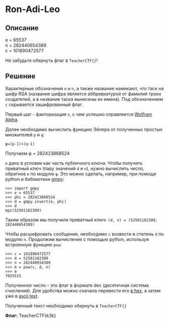 # Ron-Adi-Leo

## Описание

e = 65537  
n = 282440654389  
c = 101890472577

Не забудьте обернуть флаг в ```TeacherCTF{}```!

## Решение

Характерные обозначения ```e``` и ```n```, а также название намекают, что таск на шифр RSA (название шифра является аббревиатурой от фамилий троих создателей, а в название таска вынесены их имена). Под обозначением ```c``` скрывается зашифрованный флаг.

Первый шаг - факторизация ```n```, с чем успешно справляется [Wolfram Alpha](https://www.wolframalpha.com/).

Далее необходимо вычислить функцию Эйлера от полученных простых множителей ```p``` и ```q```:

```φ=(p-1)×(q-1)```

Получаем φ = 282423868524

```e``` дано в условии как часть публичного ключа. Чтобы получить приватный ключ (пару значений ```d``` и ```n```), нужно вычислить число, обратное ```e``` по модулю ```φ```. Это можно сделать, например, при помощи python и библиотеки [gmpy](https://pypi.org/project/gmpy/):

```
>>> import gmpy
>>> e = 65537
>>> phi = 282423868524
>>> d = gmpy.invert(e, phi)
>>> d
mpz(52501182389)
```

Таким образом мы получили приватный ключ: ```(d, n) = (52501182389, 282440654389)```

Чтобы расшифровать сообщение, необходимо ```c``` возвести в степень ```d``` по модулю ```n```. Продолжим вычисления с помощью python, используя встроенную функцию ```pow```:

```
>>> c = 101890472577
>>> d = 52501182389
>>> n = 282440654389
>>> m = pow(c, d, n)
>>> m
7025515
```

Полученное число - это флаг в формате dec (десятичная система счисления). Для удобства можно сначала перевести его [в hex](https://www.rapidtables.com/convert/number/decimal-to-hex.html), а затем уже в [ascii text](https://www.rapidtables.com/convert/number/hex-to-ascii.html).

Полученный текст необходимо обернуть в ```TeacherCTF{}```


**Флаг:** TeacherCTF{k3k}

